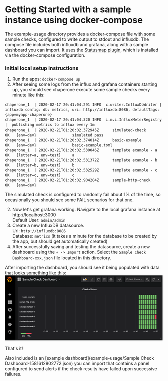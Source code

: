 # Getting Started with a sample instance using docker-compose
The example-usage directory provides a docker-compose file with some sample checks, configured to write output to stdout and influxdb.
The compose file includes both influxdb and grafana, along with a sample dashboard you can import.
It uses the [Statusmap plugin](https://grafana.com/grafana/plugins/flant-statusmap-panel), which is installed via the docker-compose configuration.

### Initial local setup instructions
1. Run the apps: `docker-compose up`
2. After seeing some logs from the influx and grafana containers starting up, you should see chaperone execute some sample checks every minute like this:  
```
chaperone_1  | 2020-02-17 20:41:04,291 INFO  c.writer.InfluxDbWriter |  influxdb config: db: metrics, uri: http://influxdb:8086, defaultTags: {app=myapp-chaperone}
chaperone_1  | 2020-02-17 20:41:04,320 INFO  i.m.i.InfluxMeterRegistry |  publishing metrics to influx every 1m
chaperone_1  | 2020-02-21T01:20:02.372945Z      simulated-check               OK   {env=dev}                simulated pass
chaperone_1  | 2020-02-21T01:20:02.374014Z      basic-example                 OK   {env=dev}                basic-example.toml
chaperone_1  | 2020-02-21T01:20:02.530046Z      template example - a          OK   {letter=a, env=test}     a
chaperone_1  | 2020-02-21T01:20:02.531372Z      template example - b          OK   {letter=b, env=test}     b
chaperone_1  | 2020-02-21T01:20:02.532529Z      template example - c          OK   {letter=c, env=test}     c
chaperone_1  | 2020-02-21T01:20:02.904204Z      sample-http-check             OK   {env=dev}
```
The simulated check is configured to randomly fail about 1% of the time, so occasionally you should see some FAIL scenarios for that one.

2. Now let's get grafana working.  Navigate to the local grafana instance at http://localhost:3000  
Default User: `admin/admin`
3. Create a new InfluxDB datasource.  
Url: `http://influxdb:8086`  
Database: `metrics` (it takes a minute for the database to be created by the app, but should get automatically created)
4. After successfully saving and testing the datasource, create a new dashboard using the `+ -> Import` action. Select the `Sample Check Dashboard-xxx.json` file located in this directory.

After importing the dashboard, you should see it being populated with data that looks something like this:  
![](sample-check-dashboard.png)

That's it!

Also included is an [example dashboard](example-usage/Sample Check Dashboard-1581612802772.json) you can import that contains a panel configured to send alerts if the check results have failed upon successive failures.
